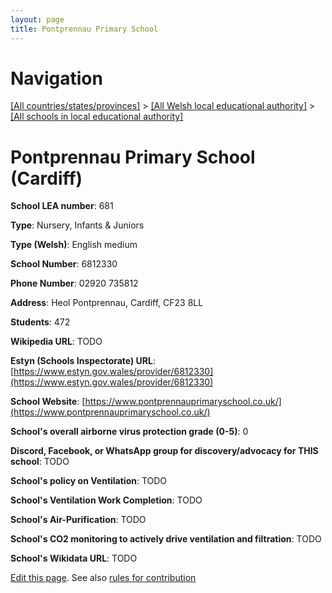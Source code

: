 ```yaml
---
layout: page
title: Pontprennau Primary School
---
```

# Navigation

[[All countries/states/provinces]](../../..) > [[All Welsh local educational authority]](../..) > [[All schools in local educational authority]](..)

# Pontprennau Primary School (Cardiff)

**School LEA number**: 681

**Type**: Nursery, Infants & Juniors

**Type (Welsh)**: English medium

**School Number**: 6812330

**Phone Number**: 02920 735812

**Address**: Heol Pontprennau, Cardiff, CF23 8LL

**Students**: 472

**Wikipedia URL**: TODO

**Estyn (Schools Inspectorate) URL**: [https://www.estyn.gov.wales/provider/6812330](https://www.estyn.gov.wales/provider/6812330)

**School Website**: [https://www.pontprennauprimaryschool.co.uk/](https://www.pontprennauprimaryschool.co.uk/)

**School's overall airborne virus protection grade (0-5)**: 0

**Discord, Facebook, or WhatsApp group for discovery/advocacy for THIS school**: TODO

**School's policy on Ventilation**: TODO

**School's Ventilation Work Completion**: TODO

**School's Air-Purification**: TODO

**School's CO2 monitoring to actively drive ventilation and filtration**: TODO

**School's Wikidata URL**: TODO




[Edit this page](https://github.com/VentilationProject/Wales/edit/prif/./Cardiff/Pontprennau_Primary_School.md). See also [rules for contribution](../../../contribution-rules/)